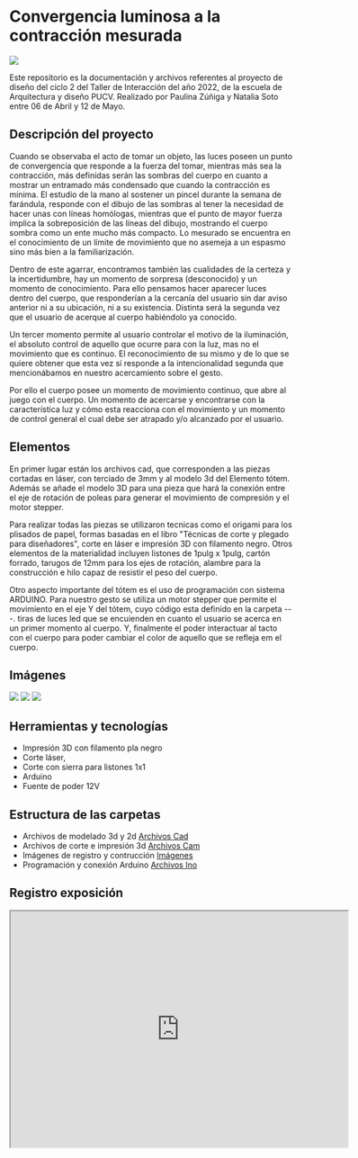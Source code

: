 # Convergencia luminosa a la contracción mesurada

<img src="https://github.com/Paulina99Z/documentacion-proyecto/blob/main/img/totem%201-1/WhatsApp%20Image%202022-05-18%20at%2011.23.54%20PM.jpeg">

Este repositorio es la documentación y archivos referentes al proyecto de diseño del ciclo 2 del Taller de Interacción del año 2022, de la escuela de Arquitectura y diseño PUCV. Realizado por Paulina Zúñiga y Natalia Soto entre 06 de Abril y 12 de Mayo.

##  Descripción del proyecto

Cuando se observaba el acto de tomar un objeto, las luces poseen un punto de convergencia que responde a la fuerza del tomar, mientras más sea la contracción, más definidas serán las sombras del cuerpo en cuanto a mostrar un entramado más condensado que cuando la contracción es mínima. El estudio de la mano al sostener un pincel durante la semana de farándula, responde con el dibujo de las sombras al tener la necesidad de hacer unas con líneas homólogas, mientras que el punto de mayor fuerza implica la sobreposición de las líneas del dibujo, mostrando el cuerpo sombra como un ente mucho más compacto. Lo mesurado se encuentra en el conocimiento de un límite de movimiento que no asemeja a un espasmo sino más bien a la familiarización.

Dentro de este agarrar, encontramos también las cualidades de la certeza y la incertidumbre, hay un momento de sorpresa (desconocido) y un momento de conocimiento. Para ello pensamos hacer aparecer luces dentro del cuerpo, que responderían a la cercanía del usuario sin dar aviso anterior ni a su ubicación, ni a su existencia. Distinta será la segunda vez que el usuario de acerque al cuerpo habiéndolo ya conocido.

Un tercer momento permite al usuario controlar el motivo de la iluminación, el absoluto control de aquello que ocurre para con la luz, mas no el movimiento que es continuo. El reconocimiento de su mismo y de lo que se quiere obtener que esta vez sí responde a la intencionalidad segunda que mencionábamos en nuestro acercamiento sobre el gesto.

Por ello el cuerpo posee un momento de movimiento continuo, que abre al juego con el cuerpo. Un momento de acercarse y encontrarse con la característica luz y cómo esta reacciona con el movimiento y un momento de control general el cual debe ser atrapado y/o alcanzado por el usuario.

## Elementos 

En primer lugar están los archivos cad, que corresponden a las piezas cortadas en láser, con terciado de 3mm y al modelo 3d del Elemento tótem.
Además se añade el modelo 3D para una pieza que hará la conexión entre el eje de rotación de poleas para generar el movimiento de compresión y el motor stepper.

Para realizar todas las piezas se utilizaron tecnicas como el origami para los plisados de papel, formas basadas en el libro "Técnicas de corte y plegado para diseñadores", corte en láser e impresión 3D con filamento negro.
Otros elementos de la materialidad incluyen listones de 1pulg x 1pulg, cartón forrado, tarugos de 12mm para los ejes de rotación, alambre para la construcción e hilo capaz de resistir el peso del cuerpo.

Otro aspecto importante del tótem es el uso de programación con sistema ARDUINO. Para nuestro gesto se utiliza un motor stepper que permite el movimiento en el eje Y del tótem, cuyo código esta definido en la carpeta ---. tiras de luces led que se encuienden en cuanto el usuario se acerca en un primer momento al cuerpo. Y, finalmente el poder interactuar al tacto con el cuerpo para poder cambiar el color de aquello que se refleja em el cuerpo.

## Imágenes
<img src="https://github.com/Paulina99Z/documentacion-proyecto/blob/main/img/totem%201-1/WhatsApp%20Image%202022-05-18%20at%2011.23.54%20PM.jpeg">
<img src="https://raw.githubusercontent.com/Paulina99Z/documentacion-proyecto/main/img/totem%201-1/Totem%20dibujos-03.png">
<img src="https://github.com/Paulina99Z/documentacion-proyecto/blob/main/img/totem%201-1/Modelo%20digital%20totem.jpg">

## Herramientas y tecnologías
- Impresión 3D con filamento pla negro
- Corte láser, 
- Corte con sierra para listones 1x1
- Arduino
- Fuente de poder 12V

## Estructura de las carpetas
- Archivos de modelado 3d y 2d [Archivos Cad](https://github.com/Paulina99Z/documentacion-proyecto/tree/main/cad)
- Archivos de corte e impresión 3d [Archivos Cam](https://github.com/Paulina99Z/documentacion-proyecto/tree/main/cam)
- Imágenes de registro y contrucción [Imágenes](https://github.com/Paulina99Z/documentacion-proyecto/tree/main/img)
- Programación y conexión Arduino [Archivos Ino](https://github.com/Paulina99Z/documentacion-proyecto/tree/main/ino)

## Registro exposición
<iframe width="600" height = "420" src="https://youtu.be/4rSVPTRsMz8"> </iframe>
